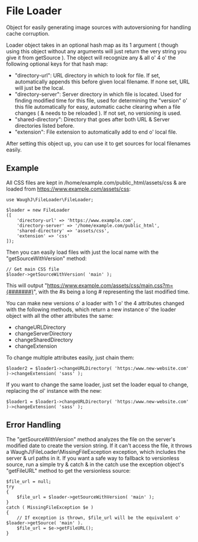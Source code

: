 File Loader
=========================

Object for easily generating image sources with autoversioning for handling cache corruption.

Loader object takes in an optional hash map as its 1 argument ( though using this object without any arguments will just return the very string you give it from getSource ). The object will recognize any & all o' 4 o' the following optional keys for that hash map:
* "directory-url": URL directory in which to look for file. If set, automatically appends this before given local filename. If none set, URL will just be the local.
* "directory-server": Server directory in which file is located. Used for finding modified time for this file, used for determining the "version" o' this file automatically for easy, automatic cache clearing when a file changes ( & needs to be reloaded ). If not set, no versioning is used.
* "shared-directory": Directory that goes after both URL & Server directories listed before.
* "extension": File extension to automatically add to end o' local file.

After setting this object up, you can use it to get sources for local filenames easily.

## Example

All CSS files are kept in /home/example.com/public_html/assets/css & are loaded from https://www.example.com/assets/css:

	use WaughJ\FileLoader\FileLoader;

	$loader = new FileLoader
	([
		'directory-url' => 'https://www.example.com',
		'directory-server' => '/home/example.com/public_html',
		'shared-directory' => 'assets/css',
		'extension' => 'css'
	]);

Then you can easily load files with just the local name with the "getSourceWithVersion" method:

	// Get main CSS file
	$loader->getSourceWithVersion( 'main' );

This will output "https://www.example.com/assets/css/main.css?m={#######}", with the #s being a long # representing the last modified time.

You can make new versions o' a loader with 1 o' the 4 attributes changed with the following methods, which return a new instance o' the loader object with all the other attributes the same:
* changeURLDirectory
* changeServerDirectory
* changeSharedDirectory
* changeExtension

To change multiple attributes easily, just chain them:

	$loader2 = $loader1->changeURLDirectory( 'https:/www.new-website.com' )->changeExtension( 'sass' );

If you want to change the same loader, just set the loader equal to change, replacing the ol' instance with the new:

	$loader1 = $loader1->changeURLDirectory( 'https:/www.new-website.com' )->changeExtension( 'sass' );

## Error Handling

The "getSourceWithVersion" method analyzes the file on the server's modified date to create the version string. If it can't access the file, it throws a WaughJ\FileLoader\MissingFileException exception, which includes the server & url paths in it. If you want a safe way to fallback to versionless source,
run a simple try & catch & in the catch use the exception object's "getFileURL" method to get the versionless source:

	$file_url = null;
	try
	{
		$file_url = $loader->getSourceWithVersion( 'main' );
	}
	catch ( MissingFileException $e )
	{
		// If exception is thrown, $file_url will be the equivalent o' $loader->getSource( 'main' ).
		$file_url = $e->getFileURL();
	}
